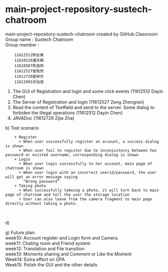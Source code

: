 # main-project-repository-sustech-chatroom
main-project-repository-sustech-chatroom created by GitHub Classroom   
Group name : Sustech Chatroom   
Group member :

		11612512陈达寅
		11610528潘天赐
		11610507陈逸鸣
		11612527曾政然
		11612729查梓杰
		11612601何治成

1. The GUI of Registration and login and some click events (11612512 Dayin Chen)   
2. The Server of Registration and login (11612527 Zeng Zhengran)   
3. Read the content of Textfield and send to the server. Some dialog to forbiden the illegal operations (11612512 Dayin Chen)   
4. JAVADoc (11612729 Zijie Zha)

b) Test scenario

		+ Register
		  + When user successfully register an account, a success dialog is shown
		  + When user fail to register due to inconsistency between two password or existed username, corresponding dialog is shown
		+ Login
		  + When user login successfully to her account, main page of chatroom is shown
		  + When user login with an incorrect userid/password, the user will get an error message saying 
		    “Wrong password”
		+ Taking photo
		  + When successfully takeing a photo, it will turn back to main page of chatroom and tell the user the storage location
		  + User can also leave from the camera fragment to main page directly without taking a photo.

​		 

d)

g) Future plan:   
		week10: Account register and Login form and Camera.   
		week11: Chating room and Friend system   
		week12: Translation and File transition   
		week13: Moments sharing and Comment or Like the Moment   
		Week14: Extra effect on GPA   
		Week15: Polish the GUI and the other details   

